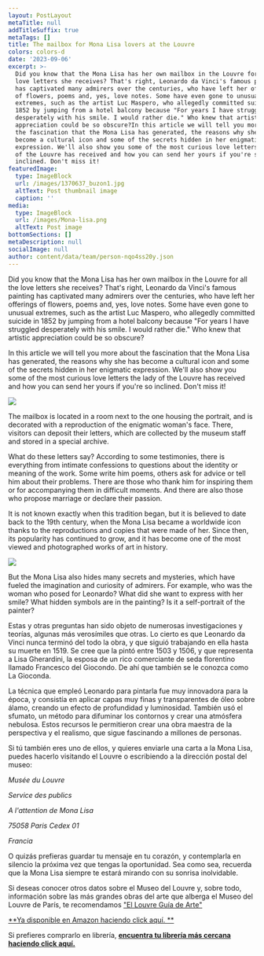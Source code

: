 ```yaml
---
layout: PostLayout
metaTitle: null
addTitleSuffix: true
metaTags: []
title: The mailbox for Mona Lisa lovers at the Louvre
colors: colors-d
date: '2023-09-06'
excerpt: >-
  Did you know that the Mona Lisa has her own mailbox in the Louvre for all the
  love letters she receives? That's right, Leonardo da Vinci's famous painting
  has captivated many admirers over the centuries, who have left her offerings
  of flowers, poems and, yes, love notes. Some have even gone to unusual
  extremes, such as the artist Luc Maspero, who allegedly committed suicide in
  1852 by jumping from a hotel balcony because "For years I have struggled
  desperately with his smile. I would rather die." Who knew that artistic
  appreciation could be so obscure?In this article we will tell you more about
  the fascination that the Mona Lisa has generated, the reasons why she has
  become a cultural icon and some of the secrets hidden in her enigmatic
  expression. We'll also show you some of the most curious love letters the lady
  of the Louvre has received and how you can send her yours if you're so
  inclined. Don't miss it!
featuredImage:
  type: ImageBlock
  url: /images/1370637_buzon1.jpg
  altText: Post thumbnail image
  caption: ''
media:
  type: ImageBlock
  url: /images/Mona-lisa.png
  altText: Post image
bottomSections: []
metaDescription: null
socialImage: null
author: content/data/team/person-nqo4ss20y.json
---
```

Did you know that the Mona Lisa has her own mailbox in the Louvre for all the love letters she receives? That's right, Leonardo da Vinci's famous painting has captivated many admirers over the centuries, who have left her offerings of flowers, poems and, yes, love notes. Some have even gone to unusual extremes, such as the artist Luc Maspero, who allegedly committed suicide in 1852 by jumping from a hotel balcony because "For years I have struggled desperately with his smile. I would rather die." Who knew that artistic appreciation could be so obscure?

In this article we will tell you more about the fascination that the Mona Lisa has generated, the reasons why she has become a cultural icon and some of the secrets hidden in her enigmatic expression. We'll also show you some of the most curious love letters the lady of the Louvre has received and how you can send her yours if you're so inclined. Don't miss it!

![](https://images2.minutemediacdn.com/image/upload/c_crop,w_3000,h_1687,x_0,y_63/c_fill,w_720,ar_16:9,f_auto,q_auto,g_auto/images/GettyImages/mmsport/mentalfloss/01h3z3bsh8kgwzzfby58.jpg)

The mailbox is located in a room next to the one housing the portrait, and is decorated with a reproduction of the enigmatic woman's face. There, visitors can deposit their letters, which are collected by the museum staff and stored in a special archive.

What do these letters say? According to some testimonies, there is everything from intimate confessions to questions about the identity or meaning of the work. Some write him poems, others ask for advice or tell him about their problems. There are those who thank him for inspiring them or for accompanying them in difficult moments. And there are also those who propose marriage or declare their passion.

It is not known exactly when this tradition began, but it is believed to date back to the 19th century, when the Mona Lisa became a worldwide icon thanks to the reproductions and copies that were made of her. Since then, its popularity has continued to grow, and it has become one of the most viewed and photographed works of art in history.

![](https://api-www.louvre.fr/sites/default/files/2020-12/leonard-de-vinci-la-joconde-portrait-de-monna-lisa-detail.jpg)

But the Mona Lisa also hides many secrets and mysteries, which have fueled the imagination and curiosity of admirers. For example, who was the woman who posed for Leonardo? What did she want to express with her smile? What hidden symbols are in the painting? Is it a self-portrait of the painter?

Estas y otras preguntas han sido objeto de numerosas investigaciones y teorías, algunas más verosímiles que otras. Lo cierto es que Leonardo da Vinci nunca terminó del todo la obra, y que siguió trabajando en ella hasta su muerte en 1519. Se cree que la pintó entre 1503 y 1506, y que representa a Lisa Gherardini, la esposa de un rico comerciante de seda florentino llamado Francesco del Giocondo. De ahí que también se le conozca como La Gioconda.

La técnica que empleó Leonardo para pintarla fue muy innovadora para la época, y consistía en aplicar capas muy finas y transparentes de óleo sobre álamo, creando un efecto de profundidad y luminosidad. También usó el sfumato, un método para difuminar los contornos y crear una atmósfera nebulosa. Estos recursos le permitieron crear una obra maestra de la perspectiva y el realismo, que sigue fascinando a millones de personas.

Si tú también eres uno de ellos, y quieres enviarle una carta a la Mona Lisa, puedes hacerlo visitando el Louvre o escribiendo a la dirección postal del museo:

<div style="text-align: center"></div>

*Musée du Louvre*

*Service des publics*

*A l'attention de Mona Lisa*

*75058 Paris Cedex 01*

*Francia*</div>

O quizás prefieras guardar tu mensaje en tu corazón, y contemplarla en silencio la próxima vez que tengas la oportunidad. Sea como sea, recuerda que la Mona Lisa siempre te estará mirando con su sonrisa inolvidable.

Si deseas conocer otros datos sobre el Museo del Louvre y, sobre todo, información sobre las más grandes obras del arte que alberga el Museo del Louvre de París, te recomendamos ["El Louvre Guía de Arte"](https://www.amazon.es/dp/8418943424/)

[**Ya disponible en Amazon haciendo click aquí. **](https://www.amazon.es/dp/8418943424/)

Si prefieres comprarlo en librería, [**encuentra tu librería más cercana haciendo click aquí.**](https://www.todostuslibros.com/libros/museo-del-louvre-guia-de-arte_978-84-18943-42-3)
